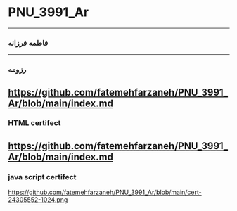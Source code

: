 # PNU_3991_Ar
---
### فاطمه فرزانه

<OL>
 
 
 </ol>




---
###  رزومه

https://github.com/fatemehfarzaneh/PNU_3991_Ar/blob/main/index.md 
---
### HTML certifect
https://github.com/fatemehfarzaneh/PNU_3991_Ar/blob/main/index.md
---
### java script certifect
https://github.com/fatemehfarzaneh/PNU_3991_Ar/blob/main/cert-24305552-1024.png
